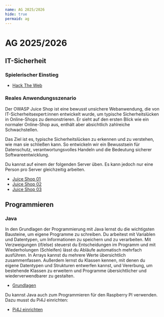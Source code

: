 ```yaml
---
name: AG 2025/2026
hide: true
permaid: ag
---
```


# AG 2025/2026

## IT-Sicherheit

### Spielerischer Einstieg

- [Hack The Web](https://hack.arrrg.de)

### Reales Anwendungsszenario

Der OWASP Juice Shop ist eine bewusst unsichere Webanwendung, die von IT-Sicherheitsexpert:innen entwickelt wurde, um typische Sicherheitslücken in Online-Shops zu demonstrieren. Er sieht auf den ersten Blick wie ein normaler Online-Shop aus, enthält aber absichtlich zahlreiche Schwachstellen.

Das Ziel ist es, typische Sicherheitslücken zu erkennen und zu verstehen, wie man sie schließen kann. So entwickeln wir ein Bewusstsein für Datenschutz, verantwortungsvolles Handeln und die Bedeutung sicherer Softwareentwicklung.

Du kannst auf einem der folgenden Server üben. Es kann jedoch nur eine Person pro Server gleichzeitig arbeiten.

- [Juice Shop 01](https://juice-01.cool.openpatch.org/#/)
- [Juice Shop 02](https://juice-02.cool.openpatch.org/#/)
- [Juice Shop 03](https://juice-03.cool.openpatch.org/#/)

## Programmieren

### Java

In den Grundlagen der Programmierung mit Java lernst du die wichtigsten Bausteine, um eigene Programme zu schreiben. Du arbeitest mit Variablen und Datentypen, um Informationen zu speichern und zu verarbeiten. Mit Verzweigungen (if/else) steuerst du Entscheidungen im Programm und mit Wiederholungen (Schleifen) lässt du Abläufe automatisch mehrfach ausführen. In Arrays kannst du mehrere Werte übersichtlich zusammenfassen. Außerdem lernst du Klassen kennen, mit denen du eigene Datentypen und Strukturen entwerfen kannst, und Vererbung, um bestehende Klassen zu erweitern und Programme übersichtlicher und wiederverwendbarer zu gestalten.

- [Grundlagen](/oop/grundlagen/variablen)

Du kannst Java auch zum Programmieren für den Raspberry PI verwenden. Dazu musst du Pi4J einrichten:

- [Pi4J einrichten](https://www.pi4j.com/prepare/)
